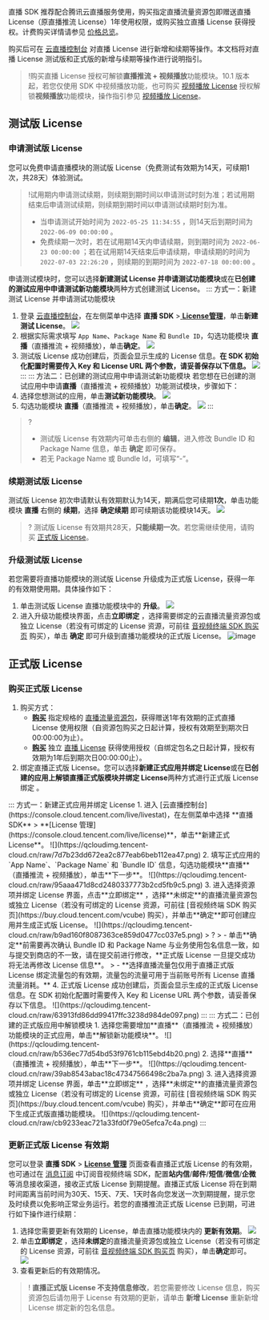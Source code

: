 直播 SDK 推荐配合腾讯云直播服务使用，购买指定直播流量资源包即赠送直播 License（原直播推流 License）1年使用权限，或购买独立直播 License 获得授权。计费购买详情请参见 [价格总览](https://cloud.tencent.com/document/product/454/8008#.E7.9B.B4.E6.92.AD-license.EF.BC.88.E5.8E)。

购买后可在 [云直播控制台](https://console.cloud.tencent.com/live/license) 对直播 License 进行新增和续期等操作。本文档将对直播 License 测试版和正式版的新增与续期等操作进行说明指引。

> !购买直播 License 授权可解锁**直播推流 + 视频播放**功能模块。10.1 版本起，若您仅使用 SDK 中视频播放功能，也可购买 [视频播放 License](https://cloud.tencent.com/document/product/881/20193#.E8.AE.A1.E8.B4.B9.E4.BB.B7.E6.A0.BC)  授权解锁**视频播放**功能模块，操作指引参见 [视频播放 License](https://cloud.tencent.com/document/product/881/74588#.E6.B5.8B.E8.AF.95.E7.89.88-license)。

[](id:test)
## 测试版 License
[](id:creat_test)
### 申请测试版 License

您可以免费申请直播模块的测试版 License（免费测试有效期为14天，可续期1次，共28天）体验测试。

>!试用期内申请测试续期，则续期到期时间以申请测试时刻为准；若试用期结束后申请测试续期，则续期到期时间以申请测试续期时刻为准。
>- 当申请测试开始时间为  `2022-05-25 11:34:55` ，则14天后到期时间为  `2022-06-09 00:00:00` 。
>- 免费续期一次时，若在试用期14天内申请续期，则到期时间为  `2022-06-23 00:00:00` ；若在试用期14天结束后申请续期，申请续期的时间为  `2022-07-03 22:26:20` ，则续期的到期时间为  `2022-07-18 00:00:00` 。

申请测试模块时，您可以选择**新建测试 License 并申请测试功能模块**或在**已创建的测试应用中申请测试新功能模块**两种方式创建测试 License。
<dx-tabs>
::: 方式一：新建测试 License 并申请测试功能模块
1. 登录 [云直播控制台](https://console.cloud.tencent.com/live/livestat)，在左侧菜单中选择 **直播 SDK** >[ **License管理**](https://console.cloud.tencent.com/live/license)，单击**新建测试 License**。
![](https://qcloudimg.tencent-cloud.cn/raw/4d63d6f14f82ba1775083ed461c5f5db.png)
2. 根据实际需求填写 `App Name`、`Package Name` 和 `Bundle ID`，勾选功能模块 **直播**（直播推流 + 视频播放），单击**确定**。
![](https://qcloudimg.tencent-cloud.cn/raw/1ff37a853c8dd26d05419af4f5340661.png)
2. 测试版 License 成功创建后，页面会显示生成的 License 信息。**在 SDK 初始化配置时需要传入 Key 和 License URL 两个参数，请妥善保存以下信息。**
![](https://qcloudimg.tencent-cloud.cn/raw/709cf255601e5edd6913f7f8742cbfdd.png)
:::
::: 方法二：已创建的测试应用中申请测试新功能模块
若您想在已创建的测试应用中申请**直播**（直播推流 + 视频播放）功能测试模块，步骤如下：
1. 选择您想测试的应用，单击**测试新功能模块**。
![](https://qcloudimg.tencent-cloud.cn/raw/6be952eb22fdc3db08c931c250a84e9c.png)
2. 勾选功能模块 **直播**（直播推流 + 视频播放），单击**确定**。
![](https://qcloudimg.tencent-cloud.cn/raw/8466ae810b655bf2a704dc72bf715efb.png)
:::
</dx-tabs>

>? 
>- 测试版 License 有效期内可单击右侧的 **编辑**，进入修改 Bundle ID 和 Package Name 信息，单击 **确定** 即可保存。
>- 若无 Package Name 或 Bundle Id，可填写“-”。

[](id:renew_test)
### 续期测试版 License

测试版 License 初次申请默认有效期默认为14天，期满后您可续期**1次**，单击功能模块 **直播** 右侧的 **续期**，选择 **确定续期** 即可续期该功能模块14天。
![](https://qcloudimg.tencent-cloud.cn/raw/8f50c61fa468eece765a0b626862c550.png)

>? 测试版 License 有效期共28天，**只能续期一次**。若您需继续使用，请购买 [正式版 License](#formal)。

[](id:up_test)
### 升级测试版 License
若您需要将直播功能模块的测试版 License 升级成为正式版 License，获得一年的有效期使用期。具体操作如下：
1. 单击测试版 License 直播功能模块中的 **升级**。
![](https://qcloudimg.tencent-cloud.cn/raw/62b7e523abde11a3155390b9e7a02ccb.png)
2. 进入升级功能模块界面，点击**立即绑定** ，选择需要绑定的云直播流量资源包或独立 License（若没有可绑定的 License 资源，可前往 [音视频终端 SDK 购买页](https://buy.cloud.tencent.com/vcube) 购买），单击 **确定** 即可升级到直播功能模块的正式版 License。
![image](https://qcloudimg.tencent-cloud.cn/raw/fe1174806fad4fd4234a23483efe226b.png)

[](id:formal)
## 正式版 License
[](id:creat_formal)
### 购买正式版 License
1. 购买方式：
	- [**购买**](https://buy.cloud.tencent.com/vcube) 指定规格的 [直播流量资源包](https://cloud.tencent.com/document/product/1449/56973#live)，获得赠送1年有效期的正式直播 License 使用权限（自资源包购买之日起计算，授权有效期至到期次日00:00:00为止）。
	- [**购买**](https://buy.cloud.tencent.com/vcube) 独立 [直播 License](https://cloud.tencent.com/document/product/1449/56973#live) 获得使用授权（自绑定包名之日起计算，授权有效期为1年后到期次日00:00:00止）。
2. 绑定直播正式版 License。您可以选择**新建正式应用并绑定 License**或在**已创建的应用上解锁直播正式版模块并绑定 License**两种方式进行正式版 License 绑定 。
<dx-tabs>
::: 方式一：新建正式应用并绑定 License
1. 进入 [云直播控制台](https://console.cloud.tencent.com/live/livestat)，在左侧菜单中选择  **直播 SDK** > **[License 管理](https://console.cloud.tencent.com/live/license)**，单击**新建正式 License**。
![](https://qcloudimg.tencent-cloud.cn/raw/7d7b23dd672ea2c877eab6beb112ea47.png)
2. 填写正式应用的 `App Name`、`Package Name` 和 `Bundle ID` 信息，勾选功能模块**直播**（直播推流 + 视频播放），单击**下一步**。
![](https://qcloudimg.tencent-cloud.cn/raw/95aaa471d8cd2480337773b2cd5fb9c5.png)
3. 进入选择资源项并绑定 License 界面，点击**立即绑定** ，选择**未绑定**的直播流量资源包或独立 License（若没有可绑定的 License 资源，可前往 [音视频终端 SDK 购买页](https://buy.cloud.tencent.com/vcube) 购买），并单击**确定**即可创建应用并生成正式版 License。
![](https://qcloudimg.tencent-cloud.cn/raw/b9ad160f8087363ce859d0477cc037e5.png)
> ?
> - 单击**确定**前需要再次确认 Bundle ID 和 Package Name 与业务使用包名信息一致，如与提交到商店的不一致，请在提交前进行修改，**正式版 License 一旦提交成功将无法再修改 License 信息**。
> - **选择直播流量包仅用于直播正式版 License 绑定流量包的有效期，流量包的流量可用于当前账号所有 License 直播流量消耗。**
4. 正式版 License 成功创建后，页面会显示生成的正式版 License 信息。在 SDK 初始化配置时需要传入 Key 和 License URL 两个参数，请妥善保存以下信息。
![](https://qcloudimg.tencent-cloud.cn/raw/63913fd86dd99417ffc3238d984de097.png)
:::
::: 方式二：已创建的正式版应用中解锁模块
1. 选择您需要增加**直播**（直播推流 + 视频播放）功能模块的正式应用，单击**解锁新功能模块**。
![](https://qcloudimg.tencent-cloud.cn/raw/b536ec77d54bd53f9761cb115ebd4b20.png)
2. 选择**直播**（直播推流 + 视频播放），单击**下一步**。
![](https://qcloudimg.tencent-cloud.cn/raw/39ab8543abac18c47347566498c2ba7a.png)
3. 进入选择资源项并绑定 License 界面，单击**立即绑定** ，选择**未绑定**的直播流量资源包或独立 License（若没有可绑定的 License 资源，可前往 [音视频终端 SDK 购买页](https://buy.cloud.tencent.com/vcube) 购买），并单击**确定**即可在应用下生成正式版直播功能模块。
![](https://qcloudimg.tencent-cloud.cn/raw/cb9233eac721a33fd0f79e05efca7c4a.png)
:::
</dx-tabs>

[](id:update_formal)
### 更新正式版 License 有效期
您可以登录 **直播 SDK** > **[License 管理](https://console.cloud.tencent.com/live/license)** 页面查看直播正式版 License 的有效期，也可通过在 [消息订阅](https://console.cloud.tencent.com/message/subscription) 中订阅音视频终端 SDK，配置**站内信**/**邮件**/**短信**/**微信**/**企微**等消息接收渠道，接收正式版 License 到期提醒。直播正式版 License 将在到期时间距离当前时间为30天、15天、7天、1天时各向您发送一次到期提醒，提示您及时续费以免影响正常业务运行。若您的直播推流正式版 License 已到期，可进行如下操作进行续期：

1. 选择您需要更新有效期的 License，单击直播功能模块内的 **更新有效期**。
![](https://qcloudimg.tencent-cloud.cn/raw/5f15eea68cf79b9b3078c47bc21991d3.png)
2. 单击**立即绑定** ，选择**未绑定**的直播流量资源包或独立 License（若没有可绑定的 License 资源，可前往 [音视频终端 SDK 购买页](https://buy.cloud.tencent.com/vcube) 购买），单击**确定**即可。
![](https://qcloudimg.tencent-cloud.cn/raw/449c863a94e21e9a0f099991b42d745a.png)
3. 查看更新后的有效期情况。
>! **直播正式版 License 不支持信息修改**，若您需要修改 License 信息，购买资源包后请勿用于 License 有效期的更新，请单击 **新增 License** 重新新增 License 绑定新的包名信息。
